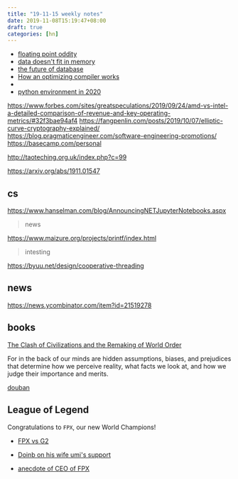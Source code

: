 ```yaml
---
title: "19-11-15 weekly notes"
date: 2019-11-08T15:19:47+08:00
draft: true
categories: [hn]
---
```


- [floating point oddity](https://www.johndcook.com/blog/2019/11/11/floating-point-oddity/)
- [data doesn't fit in memory](https://pythonspeed.com/articles/data-doesnt-fit-in-memory/)
- [the future of database](http://www.cs.cmu.edu/~pavlo/blog/2015/09/the-next-50-years-of-databases.html)
- [How an optimizing compiler works](http://www.lihaoyi.com/post/HowanOptimizingCompilerWorks.html)
- [](https://news.ycombinator.com/item?id=21504862)
- [python environment in 2020](https://jacobian.org/2019/nov/11/python-environment-2020/#atom-entries)

https://www.forbes.com/sites/greatspeculations/2019/09/24/amd-vs-intel-a-detailed-comparison-of-revenue-and-key-operating-metrics/#32f3bae94af4
https://fangpenlin.com/posts/2019/10/07/elliptic-curve-cryptography-explained/
https://blog.pragmaticengineer.com/software-engineering-promotions/
https://basecamp.com/personal

http://taoteching.org.uk/index.php?c=99

https://arxiv.org/abs/1911.01547

## cs
https://www.hanselman.com/blog/AnnouncingNETJupyterNotebooks.aspx
> news

https://www.maizure.org/projects/printf/index.html
> intesting 

https://byuu.net/design/cooperative-threading


## news
https://news.ycombinator.com/item?id=21519278

## books 
[The Clash of Civilizations and the Remaking of World Order](https://en.wikipedia.org/wiki/Clash_of_Civilizations)

For in the back of our minds are hidden assumptions, biases, and prejudices that determine how we perceive reality, what facts
we look at, and how we judge their importance and merits. 

[douban](https://book.douban.com/subject/1354028/)


## League of Legend
Congratulations to `FPX`, our new World Champions!

- [FPX vs G2](https://www.reddit.com/r/leagueoflegends/comments/ducp6g/funplus_phoenix_vs_g2_esports_2019_world/)

- [Doinb on his wife umi's support](https://www.reddit.com/r/leagueoflegends/comments/dv07cq/doinb_on_his_wife_umis_support_for_him_at_worlds/)

- [anecdote of CEO of FPX](https://www.reddit.com/r/leagueoflegends/comments/dum1j2/fun_fact_about_the_ceo_of_fpx/)
